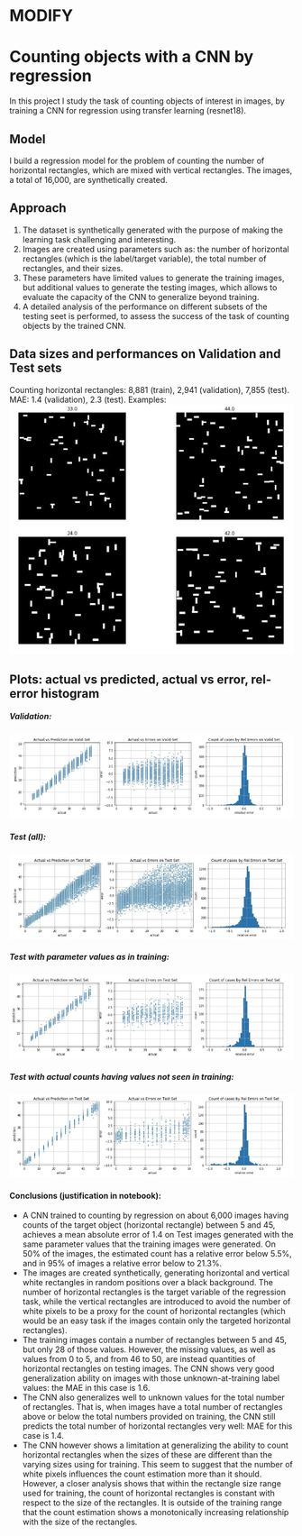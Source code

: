 # MODIFY

# Counting objects with a CNN by regression

In this project I study the task of counting objects of interest in images, by training a CNN for regression using transfer learning (resnet18).

## Model

I build a regression model for the problem of counting the number of horizontal rectangles, which are mixed with vertical rectangles. The images, a total of 16,000, are synthetically created. 

## Approach

1. The dataset is synthetically generated with the purpose of making the learning task challenging and interesting.
2. Images are created using parameters such as: the number of horizontal rectangles (which is the label/target variable), the total number of rectangles, and their sizes.
3. These parameters have limited values to generate the training images, but additional values to generate the testing images, which allows to evaluate the capacity of the CNN to generalize beyond training. 
4. A detailed analysis of the performance on different subsets of the testing seet is performed, to assess the success of the task of counting objects by the trained CNN.

## Data sizes and performances on Validation and Test sets

Counting horizontal rectangles: 8,881 (train), 2,941 (validation), 7,855 (test). MAE: 1.4 (validation), 2.3 (test). Examples: ![alt text](https://github.com/martin-merener/deep_learning/blob/master/count_with_a_CNN/images/4_examples.JPG)


## Plots: actual vs predicted, actual vs error, rel-error histogram

##### Validation:

![alt text](https://github.com/martin-merener/deep_learning/blob/master/count_with_a_CNN/images/assessment_valid.JPG)

##### Test (all):

![alt text](https://github.com/martin-merener/deep_learning/blob/master/count_with_a_CNN/images/assessment_test.JPG)

##### Test with parameter values as in training:

![alt text](https://github.com/martin-merener/deep_learning/blob/master/count_with_a_CNN/images/assessment_test_known_vals_img_params.JPG)

##### Test with actual counts having values not seen in training:

![alt text](https://github.com/martin-merener/deep_learning/blob/master/count_with_a_CNN/images/assessment_test_unknown_vals_n_obj.JPG)

#### Conclusions (justification in notebook):

- A CNN trained to counting by regression on about 6,000 images having counts of the target object (horizontal rectangle) between 5 and 45, achieves a mean absolute error of 1.4 on Test images generated with the same parameter values that the training images were generated. On 50% of the images, the estimated count has a relative error below 5.5%, and in 95% of images a relative error below to 21.3%.
- The images are created synthetically, generating horizontal and vertical white rectangles in random positions over a black background. The number of horizontal rectangles is the target variable of the regression task, while the vertical rectangles are introduced to avoid the number of white pixels to be a proxy for the count of horizontal rectangles (which would be an easy task if the images contain only the targeted horizontal rectangles).
- The training images contain a number of rectangles between 5 and 45, but only 28 of those values. However, the missing values, as well as values from 0 to 5, and from 46 to 50, are instead quantities of horizontal rectangles on testing images. The CNN shows very good generalization ability on images with those unknown-at-training label values: the MAE in this case is 1.6.
- The CNN also generalizes well to unknown values for the total number of rectangles. That is, when images have a total number of rectangles above or below the total numbers provided on training, the CNN still predicts the total number of horizontal rectangles very well: MAE for this case is 1.4.
- The CNN however shows a limitation at generalizing the ability to count horizontal rectangles when the sizes of these are different than the varying sizes using for training. This seem to suggest that the number of white pixels influences the count estimation more than it should. However, a closer analysis shows that within the rectangle size range used for training, the count of horizontal rectangles is constant with respect to the size of the rectangles. It is outside of the training range that the count estimation shows a monotonically increasing relationship with the size of the rectangles.
